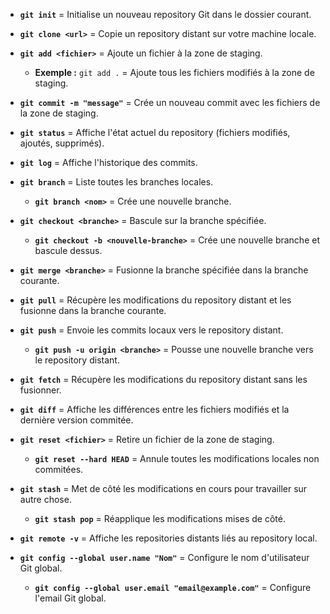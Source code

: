 - **`git init`** = Initialise un nouveau repository Git dans le dossier courant.

- **`git clone <url>`** = Copie un repository distant sur votre machine locale.

- **`git add <fichier>`** = Ajoute un fichier à la zone de staging.
  - **Exemple :** `git add .` = Ajoute tous les fichiers modifiés à la zone de staging.

- **`git commit -m "message"`** = Crée un nouveau commit avec les fichiers de la zone de staging.

- **`git status`** = Affiche l'état actuel du repository (fichiers modifiés, ajoutés, supprimés).

- **`git log`** = Affiche l'historique des commits.

- **`git branch`** = Liste toutes les branches locales.
  - **`git branch <nom>`** = Crée une nouvelle branche.

- **`git checkout <branche>`** = Bascule sur la branche spécifiée.
  - **`git checkout -b <nouvelle-branche>`** = Crée une nouvelle branche et bascule dessus.

- **`git merge <branche>`** = Fusionne la branche spécifiée dans la branche courante.

- **`git pull`** = Récupère les modifications du repository distant et les fusionne dans la branche courante.

- **`git push`** = Envoie les commits locaux vers le repository distant.
  - **`git push -u origin <branche>`** = Pousse une nouvelle branche vers le repository distant.

- **`git fetch`** = Récupère les modifications du repository distant sans les fusionner.

- **`git diff`** = Affiche les différences entre les fichiers modifiés et la dernière version commitée.

- **`git reset <fichier>`** = Retire un fichier de la zone de staging.
  - **`git reset --hard HEAD`** = Annule toutes les modifications locales non commitées.

- **`git stash`** = Met de côté les modifications en cours pour travailler sur autre chose.
  - **`git stash pop`** = Réapplique les modifications mises de côté.

- **`git remote -v`** = Affiche les repositories distants liés au repository local.

- **`git config --global user.name "Nom"`** = Configure le nom d'utilisateur Git global.
  - **`git config --global user.email "email@example.com"`** = Configure l'email Git global.
